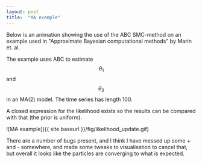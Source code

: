 ```yaml
---
layout: post
title:  "MA example"
---
```


Below is an animation showing the use of the ABC SMC-method on an example used in "Approximate Bayesian computational methods" by Marin et. al.

The example uses ABC to estimate $$\theta_{1}$$ and $$\theta_{2}$$ in an MA(2) model. The time series has length 100.

A closed expression for the likelihood exists so the results can be compared with that (the prior is uniform).

![MA example]({{ site.baseurl }}/fig/likelihood_update.gif)

There are a number of bugs present, and I think I have messed up some + and - somewhere, and made some tweaks to visualisation to cancel that, but overall it looks like the particles are converging to what is expected.
